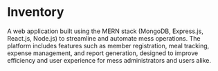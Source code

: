 # Inventory
A web application built using the MERN stack (MongoDB, Express.js, React.js, Node.js) to streamline and automate mess operations. The platform includes features such as member registration, meal tracking, expense management, and report generation, designed to improve efficiency and user experience for mess administrators and users alike.
